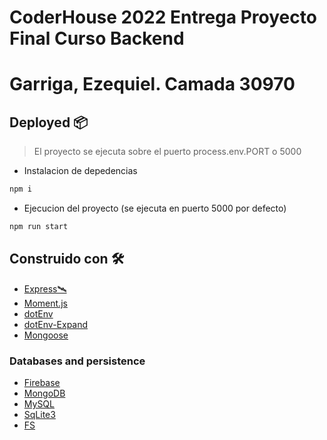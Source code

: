 # CoderHouse 2022 Entrega Proyecto Final Curso Backend 
# Garriga, Ezequiel. Camada 30970

## Deployed 📦

> El proyecto se ejecuta sobre el puerto process.env.PORT o 5000

* Instalacion de depedencias
```bash
npm i 
```
* Ejecucion del proyecto (se ejecuta en puerto 5000 por defecto)
```bash
npm run start
```

## Construido con 🛠️
* [Express🛰️](https://expressjs.com/es/4x/api.html)
* [Moment.js](https://momentjs.com)
* [dotEnv](https://www.npmjs.com/package/dotenv)
* [dotEnv-Expand](https://www.npmjs.com/package/dotenv-expand)
* [Mongoose](https://www.npmjs.com/package/mongoose)

### Databases and persistence   
* [Firebase](https://firebase.google.com/docs)
* [MongoDB](https://www.mongodb.com/docs/)
* [MySQL](https://dev.mysql.com/doc/)
* [SqLite3](https://www.sqlite.org/docs.html)
* [FS](https://nodejs.org/api/fs.html)

